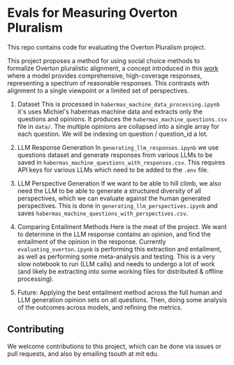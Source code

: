 # Evals for Measuring Overton Pluralism

This repo contains code for evaluating the Overton Pluralism project.

This project proposes a method for using social choice methods to formalize Overton pluralistic alignment, a concept introduced in this [work](https://arxiv.org/pdf/2402.05070) where a model provides comprehensive, high-coverage responses, representing a spectrum of reasonable responses. This contrasts with alignment to a single viewpoint or a limited set of perspectives.

1. Dataset
This is processed in `habermas_machine_data_processing.ipynb` it's uses Michiel's habermas machine data and extracts only the questions and opinions. It produces the `habermas_machine_questions.csv` file in `data/`. The multiple opinions are collapsed into a single array for each question. We will be indexing on question / question_id a lot.

2. LLM Response Generation
In `generating_llm_responses.ipynb` we use questions dataset and generate responses from various LLMs to be saved in `habermas_machine_questions_with_responses.csv`. This requires API keys for various LLMs which need to be added to the `.env` file.

3. LLM Perspective Generation
If we want to be able to hill climb, we also need the LLM to be able to generate a structured diversity of all perspectives, which we can evaluate against the human generated perspectives. This is done in `generating_llm_perspectives.ipynb` and saves `habermas_machine_questions_with_perspectives.csv`.

4. Comparing Entailment Methods
Here is the meat of the project. We want to determine in the LLM response contains an opinion, and find the entailment of the opinion in the response. Currently `evaluating_overton.ipynb` is performing this extraction and entailment, as well as performing some meta-analysis and testing. This is a very slow notebook to run (LLM calls) and needs to undergo a lot of work (and likely be extracting into some working files for distributed & offline processing).

5. Future: Applying the best entailment method across the full human and LLM generation opinion sets on all questions. Then, doing some analysis of the outcomes across models, and refining the metrics.

## Contributing

We welcome contributions to this project, which can be done via issues or pull requests, and also by emailing tsouth at mit edu.